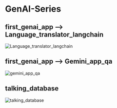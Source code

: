 # GenAI-Series

## first_genai_app --> Language_translator_langchain
![Language_translator_langchain](https://github.com/user-attachments/assets/46b1355c-5dba-4758-bfc1-a772831882c7)

## first_genai_app --> Gemini_app_qa
![gemini_app_qa](https://github.com/user-attachments/assets/1be8668d-36d5-4f64-abce-061b1c98231d)

## talking_database
![talking_database](https://github.com/user-attachments/assets/1b05560e-1119-41ee-9e6f-45eae0825985)
